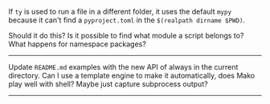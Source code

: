 If `ty` is used to run a file in a different folder, it uses the default `mypy`
because it can't find a `pyproject.toml` in the `$(realpath dirname $PWD)`.

Should it do this? Is it possible to find what module a script belongs to?
What happens for namespace packages?

---

Update `README.md` examples with the new API of always in the current directory.
Can I use a template engine to make it automatically, does Mako play well with
shell? Maybe just capture subprocess output?

---
